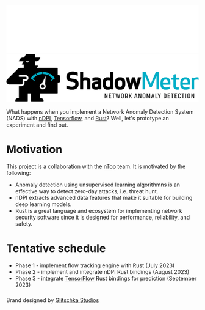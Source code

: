 ![ShadowMeter](shadowmeter-dark.png#gh-dark-mode-only)
![ShadowMeter](shadowmeter-light.png#gh-light-mode-only)

What happens when you implement a Network Anomaly Detection System (NADS) with [nDPI](https://www.ntop.org/products/deep-packet-inspection/ndpi/), [Tensorflow](https://www.tensorfloworg/), and [Rust](https://www.rust-lang.org/)?  Well, let's prototype an experiment and find out.
# Motivation
This project is a collaboration with the [nTop](https://ntop.org) team. It is motivated by the following:
* Anomaly detection using unsupervised learning algorithmns is an effective way to detect zero-day attacks, i.e. threat hunt.
* nDPI extracts advanced data features that make it suitable for building deep learning models.
* Rust is a great language and ecosystem for implementing network security software since it is designed for performance, reliability, and safety.

# Tentative schedule

* Phase 1 - implement flow tracking engine with Rust (July 2023)
* Phase 2 - implement and integrate nDPI Rust bindings (August 2023)
* Phase 3 - integrate [TensorFlow](https://github.com/tensorflow/rust) Rust bindings for prediction (September 2023)



###
Brand designed by [Glitschka Studios](https://www.glitschkastudios.com/)